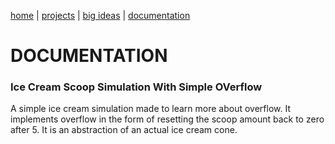 [home](https://sanduran.github.io) | [projects](https://sanduran.github.io/projects) | [big ideas](https://sanduran.github.io/big_ideas) | [documentation](https://sanduran.github.io/documentation)

# DOCUMENTATION
### Ice Cream Scoop Simulation With Simple OVerflow
A simple ice cream simulation made to learn more about overflow. It implements overflow in the form of resetting the scoop amount back to zero after 5. It is an abstraction of an actual ice cream cone.
